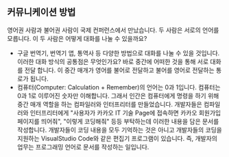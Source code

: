 ## 커뮤니케이션 방법

영어권 사람과 불어권 사람이 국제 컨퍼런스에서 만났습니다. 두 사람은 서로의 언어를 모릅니다. 이 두 사람은 어떻게 대화를 나눌 수 있을까요?

* 구글 번역기, 번역기 앱, 통역사 등 다양한 방법으로 대화를 나눌 수 있을 것입니다. 이러한 대화 방식의 공통점은 무엇인가요? 바로 중간에 어떠한 것을 통해 서로 대화를 전달 합니다. 이 중간 매개가 영어를 불어로 전달하고 불어를 영어로 전달하는 통로가 됩니다. 
* 컴퓨터(Computer: Calculation + Remember)의 언어는 0과 1입니다. 컴퓨터는 0과 1로 이루어진 숫자만 이해합니다. 그래서 인간은 컴퓨터에게 명령을 하기 위해 중간 매개 역할을 하는 컴파일러와 인터프리터를 만들었습니다. 개발자들은 컴파일러와 인터프리터에게 "사용자가 카카오 IT 기술 Page에 접속하면 카카오 회원가입 페이지를 띄어줘", "이렇게 코딩해줘" 등등 부탁하는데 이러한 내용을  담은 문서를 작성합니다. 개발자들이 코딩 내용을 모두 기억하는 것은 아니고 개발자들의 코딩을 지원하는 VisualStudio Code와 같은 편집기 프로그램이 있습니다. 즉, 개발자의 업무는 프로그래밍 언어로 문서를 작성하는 일입니다.